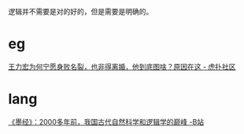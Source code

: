 逻辑并不需要是对的好的，但是需要是明确的。
# eg
[王力宏为何宁愿身败名裂，也非得离婚，他到底图啥？原因在这 - 虎扑社区](https://bbs.hupu.com/46776976.html)
# lang
[《墨经》：2000多年前，我国古代自然科学和逻辑学的巅峰 -B站](https://www.bilibili.com/video/BV1gY4113748)
